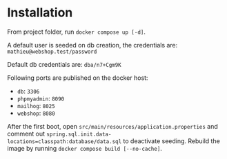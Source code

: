 # Installation

From project folder, run `docker compose up [-d]`.

A default user is seeded on db creation, the credentials are: `mathieu@webshop.test/password`

Default db credentials are: `dba/n7+Cgm9K`

Following ports are published on the docker host:
 
- `db`: `3306`
- `phpmyadmin`: `8090`
- `mailhog`: `8025`
- `webshop`: `8080`

After the first boot, open `src/main/resources/application.properties` and comment out `spring.sql.init.data-locations=classpath:database/data.sql` to deactivate seeding. Rebuild the image by running `docker compose build [--no-cache]`.